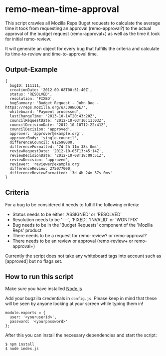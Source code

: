 remo-mean-time-approval
====

This script crawles all Mozilla Reps Buget requests to calculate the average time it took from requesting an approval (remo-approval?) to the actual approval of the budget request (remo-approval+) as well as the time it took for initial remo-review.

It will generate an object for every bug that fulfills the criteria and calculate its time-to-review and time-to-approval time.

Output-Example
----

```
{
  bugID: 111111,
  creationDate: '2012-09-08T00:51:40Z',
  status: 'RESOLVED',
  resolution: 'FIXED',
  bugSummary: 'Budget Request - John Doe - https://reps.mozilla.org/u/JOHNDOE/',
  whiteboard: 'Payment processed',
  lastChangeTime: '2013-10-14T20:43:20Z',
  councilRequestDate: '2012-10-03T10:11:03Z',
  councilDecisionDate: '2012-10-10T12:22:41Z',
  councilDecision: 'approved',
  approver: 'approver@example.org',
  approverBody: 'single-council',
  differenceCouncil: 612698000,
  differenceFormatted: '7d 2h 11m 38s 0ms',
  reviewRequestDate: '2012-10-05T13:45:14Z',
  reviewDecisionDate: '2012-10-08T18:09:51Z',
  reviewDecision: 'approved',
  reviewer: 'reviewer@example.org'
  differenceReview: 275077000,
  differenceReviewFormatted: '3d 4h 24m 37s 0ms'
}
```

Criteria
----

For a bug to be considered it needs to fulfill the following criteria:

* Status needs to be either 'ASSIGNED' or 'RESOLVED'
* Resolution needs to be '---', 'FIXED', 'INVALID' or 'WONTFIX'
* Bug needs to be in the 'Budget Requests' component of the 'Mozilla Reps' product
* There needs to be a request for remo-review? or remo-approval?
* There needs to be an review or approval (remo-review+ or remo-approval+)

Currently the script does not take any whiteboard tags into account such as [approved] but no flags set.

How to run this script
-----

Make sure you have installed [Node.js](http://nodejs.org/)

Add your bugzilla credentials in `config.js`. Please keep in mind that these will be seen by anyone looking at your screen while typing them in!

```
module.exports = {
  user: '<youruserid>',
  password: '<yourpassword>'
};
```

After this you can install the necessary dependencies and start the script:

```
$ npm install
$ node index.js
```
